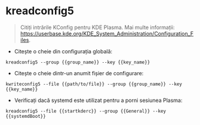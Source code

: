 # kreadconfig5

> Citiți intrările KConfig pentru KDE Plasma.
> Mai multe informații: <https://userbase.kde.org/KDE_System_Administration/Configuration_Files>.

- Citește o cheie din configurația globală:

`kreadconfig5 --group {{group_name}} --key {{key_name}}`

- Citește o cheie dintr-un anumit fișier de configurare:

`kwriteconfig5 --file {{path/to/file}} --group {{group_name}} --key {{key_name}}`

- Verificați dacă systemd este utilizat pentru a porni sesiunea Plasma:

`kreadconfig5 --file {{startkderc}} --group {{General}} --key {{systemdBoot}}`
